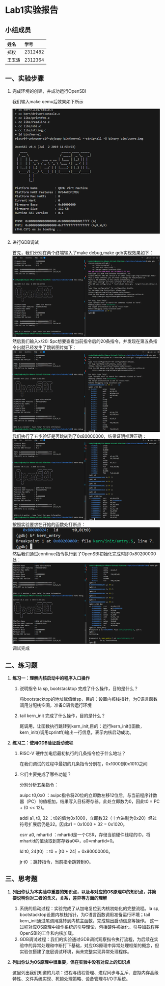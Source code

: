 # Lab1实验报告

## 小组成员
| 姓名 | 学号 |
| :--- | :--- |
| 郑权 | 2312482 |
| 王玉涛 | 2312364 |

## 一、实验步骤
1. 完成环境的创建，并成功运行OpenSBI
   
   我们输入make qemu后效果如下所示

   ![成功截图](image1.png)

2. 进行GDB调试
   
   首先，我们分别在两个终端输入了make debug,make gdb实现效果如下：
   ![](image2.png)
   然后我们输入x/20i $pc想要查看当前指令后的20条指令，并发现在第五条指令出就已经发生了跳转图片如下：
   ![](image3.png)
   我们执行了五步验证是否跳转到了0x80000000，结果证明推理正确：
   ![](image4.png)
   按照实验要求在开始的函数处打断点：
   ![](image5.png)
   然后我们通过continue指令执行到了OpenSBI初始化完成时即0x80200000处：
   ![](image6.png)
   调试完成
## 二、练习题
1.  **练习一：理解内核启动中的程序入口操作**
   
    1. 说明指令 la sp, bootstacktop 完成了什么操作，目的是什么？

        将bootstacktop的地址赋值给sp，目的：设置内核栈指针，为C语言函数调用分配栈空间，准备C语言运行环境
    2.  tail kern_init 完成了什么操作，目的是什么？
    
        尾调用，让函数执行跳转到kern_init,目的：运行kern_init()函数，kern_init()调用cprintf()输出一行信息，表示内核启动成功。

2.  **练习二：使用GDB验证启动流程**
   
    1. RISC-V 硬件加电后最初执行的几条指令位于什么地址？
    
        在我们调试的过程中最初的几条指令分别在，0x1000到0x1010之间
    2. 它们主要完成了哪些功能？

         分别分析五条指令：

         auipc t0,0x0   ：auipc指令将20位的立即数左移12位后，与当前程序计数器（PC）的值相加，结果写入目标寄存器。此处立即数为0，因此t0 = PC + (0 << 12)。

         addi a1, t0, 32    ：t0的值为0x1000，立即数32（十六进制为0x20）经过符号扩展后仍是32。因此a1 = 0x1000 + 32 = 0x1020。

         csrr a0, mhartid   ：mhartid是一个CSR，存储当前硬件线程的ID，将mhartid的值读取到寄存器a0中，a0=mhartid=0。

         ld t0, 24(t0)  ：t0 = [t0 + 24] = 0x80000000。

         jr t0  ：跳转指令，当前指令跳转到t0。
## 三、思考题
1. **列出你认为本实验中重要的知识点，以及与对应的OS原理中的知识点，并简要说明你对二者的含义，关系，差异等方面的理解**
   
   1. 系统的启动过程：实验完成了从加电复位到内核初始化的完整流程。la sp, bootstacktop设置内核栈指针，为C语言函数调用准备运行环境；tail kern_init通过尾调用跳转到内核主函数，完成输出启动信息等操作。
   这一过程对应OS原理中操作系统的引导理论，包括硬件初始化、引导加载程序OpenSBI的工作和内核加载。
   2. GDB调试过程：我们的实验通过GDB调试观察指令执行流程，为后续在实验中的异常处理和中断打下基础，对应OS原理中异常处理框架的概念，但实验仅搭建了底层调试环境，尚未完整实现异常处理程序。
2. **列出你认为OS原理中很重要，但在实验中没有对应上的知识点**
   
   这里列出我们知道的几项：进程与线程管理、进程同步与互斥​、虚拟内存高级特性、文件系统实现、死锁处理策略、设备管理与I/O子系统。